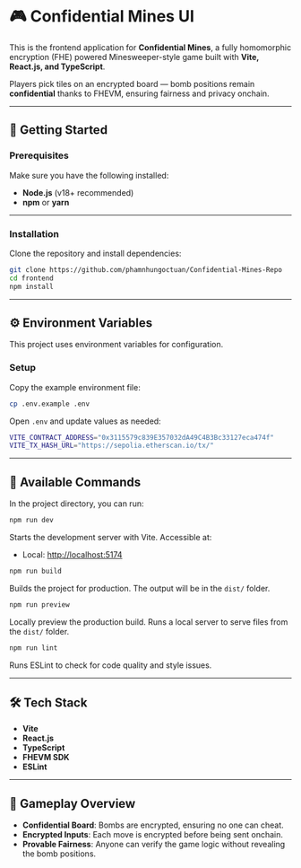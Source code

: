 # 🎮 Confidential Mines UI

This is the frontend application for **Confidential Mines**, a fully homomorphic encryption (FHE) powered
Minesweeper-style game built with **Vite, React.js, and TypeScript**.

Players pick tiles on an encrypted board — bomb positions remain **confidential** thanks to FHEVM, ensuring fairness and
privacy onchain.

---

## 🚀 Getting Started

### Prerequisites

Make sure you have the following installed:

- **Node.js** (v18+ recommended)
- **npm** or **yarn**

---

### Installation

Clone the repository and install dependencies:

```bash
git clone https://github.com/phamnhungoctuan/Confidential-Mines-Repo
cd frontend
npm install
```

---

## ⚙️ Environment Variables

This project uses environment variables for configuration.

### Setup

Copy the example environment file:

```bash
cp .env.example .env
```

Open `.env` and update values as needed:

```bash
VITE_CONTRACT_ADDRESS="0x3115579c839E357032dA49C4B3Bc33127eca474f"
VITE_TX_HASH_URL="https://sepolia.etherscan.io/tx/"
```

---

## 📜 Available Commands

In the project directory, you can run:

```bash
npm run dev
```

Starts the development server with Vite. Accessible at:

- Local: [http://localhost:5174](http://localhost:5174)

```bash
npm run build
```

Builds the project for production. The output will be in the `dist/` folder.

```bash
npm run preview
```

Locally preview the production build. Runs a local server to serve files from the `dist/` folder.

```bash
npm run lint
```

Runs ESLint to check for code quality and style issues.

---

## 🛠️ Tech Stack

- **Vite**
- **React.js**
- **TypeScript**
- **FHEVM SDK**
- **ESLint**

---

## 🎯 Gameplay Overview

- **Confidential Board**: Bombs are encrypted, ensuring no one can cheat.
- **Encrypted Inputs**: Each move is encrypted before being sent onchain.
- **Provable Fairness**: Anyone can verify the game logic without revealing the bomb positions.
